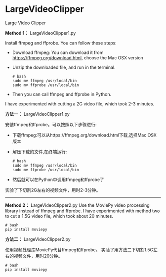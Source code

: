 # LargeVideoClipper

Large Video Clipper

**Method 1：**
LargeVideoClipper1.py

Install ffmpeg and ffprobe. You can follow these steps:

- Download ffmpeg: You can download it from https://ffmpeg.org/download.html, choose the Mac OSX version
- Unzip the downloaded file, and run in the terminal:
  
  ```
  # bash
  sudo mv ffmpeg /usr/local/bin 
  sudo mv ffprobe /usr/local/bin
  ```
- Then you can call ffmpeg and ffprobe in Python. 

I have experimented with cutting a 2G video file, which took 2-3 minutes.

**方法一：**
LargeVideoClipper1.py

安装ffmpeg和ffprobe。可以按照以下步骤进行:

- 下载ffmpeg:可以从https://ffmpeg.org/download.html下载,选择Mac OSX版本
- 解压下载的文件,在终端运行:
  
  ```
  # bash
  sudo mv ffmpeg /usr/local/bin
  sudo mv ffprobe /usr/local/bin
  ```
- 然后就可以在Python中调用ffmpeg和ffprobe了

实验了下切割2G左右的视频文件，用时2-3分钟。

---

**Method 2：**
LargeVideoClipper2.py
Use the MoviePy video processing library instead of ffmpeg and ffprobe. 
I have experimented with method two to cut a 1.5G video file, which took about 20 minutes.
```
# bash
pip install moviepy
```

**方法二：**
LargeVideoClipper2.py

使用视频处理库MoviePy代替ffmpeg和ffprobe。
实验了用方法二下切割1.5G左右的视频文件，用时20分钟。

```
# bash
pip install moviepy
```